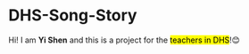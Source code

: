 # DHS-Song-Story
Hi! I am <b>Yi Shen</b> 
  and this is a project for the <mark>teachers in DHS</mark>!😊
